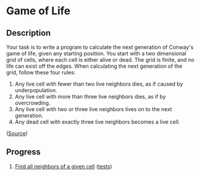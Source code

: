 Game of Life
============

Description
-----------

Your task is to write a program to calculate the next
generation of Conway's game of life, given any starting
position. You start with a two dimensional grid of cells,
where each cell is either alive or dead. The grid is finite,
and no life can exist off the edges. When calculating the
next generation of the grid, follow these four rules:

1. Any live cell with fewer than two live neighbors dies,
   as if caused by underpopulation.
2. Any live cell with more than three live neighbors dies,
   as if by overcrowding.
3. Any live cell with two or three live neighbors lives
   on to the next generation.
4. Any dead cell with exactly three live neighbors becomes
   a live cell.

([Source](https://github.com/garora/TDD-Katas#game-of-life-))

Progress
--------

1. [Find all neighbors of a given cell](life-neighbors.rb) ([tests](spec/life-neighbors_spec.rb))